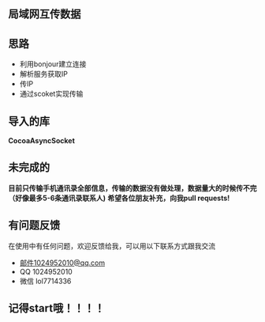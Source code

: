 ## 局域网互传数据
## 思路
- 利用bonjour建立连接
- 解析服务获取IP
- 传IP
- 通过scoket实现传输


## 导入的库 ##
**CocoaAsyncSocket**

## 未完成的
**目前只传输手机通讯录全部信息，传输的数据没有做处理，数据量大的时候传不完（好像最多5-6条通讯录联系人)**
**希望各位朋友补充，向我pull requests!**

## 有问题反馈
在使用中有任何问题，欢迎反馈给我，可以用以下联系方式跟我交流
- 邮件1024952010@qq.com
- QQ 1024952010
- 微信 lol7714336

## 记得start哦！！！！
